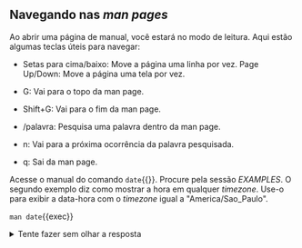 ## Navegando nas _man pages_
Ao abrir uma página de manual, você estará no modo de leitura. Aqui estão algumas teclas úteis para navegar:

- Setas para cima/baixo: Move a página uma linha por vez.
Page Up/Down: Move a página uma tela por vez.

- G: Vai para o topo da man page.
- Shift+G: Vai para o fim da man page.
- /palavra: Pesquisa uma palavra dentro da man page.
- n: Vai para a próxima ocorrência da palavra pesquisada.
- q: Sai da man page.

Acesse o manual do comando `date`{{}}. Procure pela sessão _EXAMPLES_. O segundo exemplo diz como mostrar a hora em qualquer _timezone_. Use-o para exibir a data-hora com o _timezone_ igual a "America/Sao_Paulo".

`man date`{{exec}}

<details>
<summary>Tente fazer sem olhar a resposta</summary>
TZ='America/Sao_Paulo' date
</details><br>
